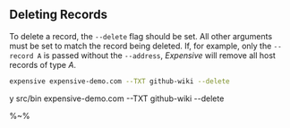 ## Deleting Records

To delete a record, the `--delete` flag should be set. All other arguments must be set to match the record being deleted. If, for example, only the `--record A` is passed without the `--address`, _Expensive_ will remove all host records of type _A_.

```sh
expensive expensive-demo.com --TXT github-wiki --delete
```

<fork lang="js">
  <answer regex="Are you sure you want to">y</answer>
  src/bin expensive-demo.com --TXT github-wiki --delete
</fork>

%~%